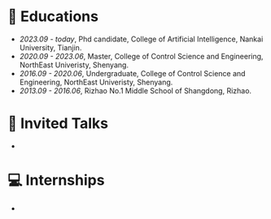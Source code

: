 
# 📖 Educations
- *2023.09 - today*, Phd candidate, College of Artificial Intelligence, Nankai University, Tianjin.
- *2020.09 - 2023.06*, Master, College of Control Science and Engineering, NorthEast Univeristy, Shenyang.
- *2016.09 - 2020.06*, Undergraduate, College of Control Science and Engineering, NorthEast Univeristy, Shenyang.
- *2013.09 - 2016.06*, Rizhao No.1 Middle School of Shangdong, Rizhao.

# 💬 Invited Talks
- 

# 💻 Internships
- 

